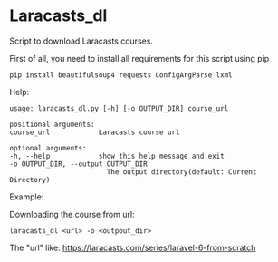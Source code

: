 # Laracasts_dl

Script to download Laracasts courses.

First of all, you need to install all requirements for this script using pip

    pip install beautifulsoup4 requests ConfigArgParse lxml





Help:

    usage: laracasts_dl.py [-h] [-o OUTPUT_DIR] course_url

    positional arguments:
    course_url            Laracasts course url

    optional arguments:
    -h, --help            show this help message and exit
    -o OUTPUT_DIR, --output OUTPUT_DIR
                            The output directory(default: Current Directory)
Example:

Downloading the course from url:

  
    laracasts_dl <url> -o <outpout_dir>

The "url" like: https://laracasts.com/series/laravel-6-from-scratch
